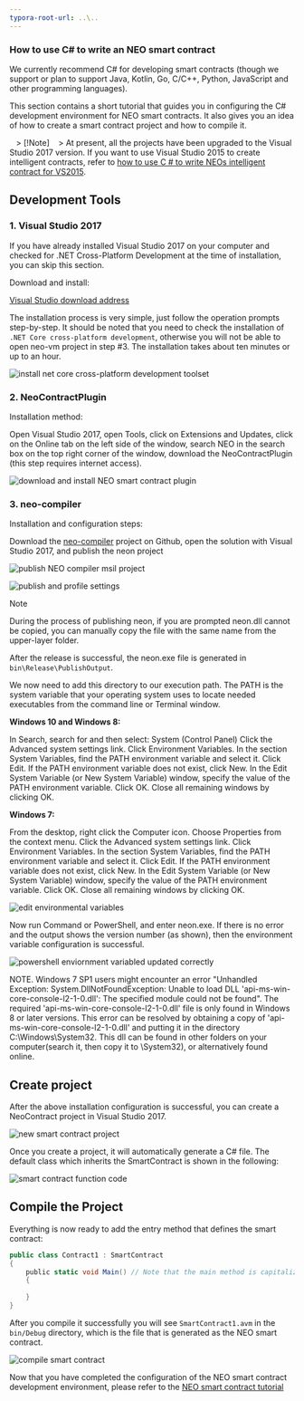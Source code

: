 ```yaml
---
typora-root-url: ..\..
---
```


### How to use C# to write an NEO smart contract

We currently recommend C# for developing smart contracts (though we support or plan to support Java, Kotlin, Go, C/C++, Python, JavaScript and other programming languages).

This section contains a short tutorial that guides you in configuring the C# development environment for NEO smart contracts. It also gives you an idea of ​​how to create a smart contract project and how to compile it.

   > [!Note]
   > At present, all the projects have been upgraded to the Visual Studio 2017 version. If you want to use Visual Studio 2015 to create intelligent contracts, refer to [how to use C # to write NEOs intelligent contract for VS2015](getting-started-2015.md).

## Development Tools

### 1. Visual Studio 2017

If you have already installed Visual Studio 2017 on your computer and checked for .NET Cross-Platform Development at the time of installation, you can skip this section.

Download and install:

[Visual Studio download address](https://www.visualstudio.com/products/visual-studio-community-vs)

The installation process is very simple, just follow the operation prompts step-by-step. It should be noted that you need to check the installation of `.NET Core cross-platform development`, otherwise you will not be able to open neo-vm project in step #3. The installation takes about ten minutes or up to an hour.

![install net core cross-platform development toolset](/assets/install_core_cross_platform_development_toolset.png)

### 2. NeoContractPlugin

Installation method:

Open Visual Studio 2017, open Tools, click on Extensions and Updates, click on the Online tab on the left side of the window, search NEO in the search box on the top right corner of the window, download the NeoContractPlugin (this step requires internet access).

![download and install NEO smart contract plugin](/assets/download_and_install_smart_contract_plugin.png)

### 3. neo-compiler

Installation and configuration steps:

Download the [neo-compiler](https://github.com/neo-project/neo-compiler) project on Github, open the solution with Visual Studio 2017, and publish the neon project

![publish NEO compiler msil project](/assets/publish_neo_compiler_msil_project.png)

![publish and profile settings](/assets/publish_and_profile_settings.png)

> [!Note]
>
> During the process of publishing neon, if you are prompted neon.dll cannot be copied, you can manually copy the file with the same name from the upper-layer folder. 

After the release is successful, the neon.exe file is generated in `bin\Release\PublishOutput`.

We now need to add this directory to our execution path. The PATH is the system variable that your operating system uses to locate needed executables from the command line or Terminal window.

**Windows 10 and Windows 8:**

  In Search, search for and then select: System (Control Panel)
  Click the Advanced system settings link.
  Click Environment Variables. In the section System Variables, find the PATH environment variable and select it. Click Edit. If the PATH environment variable does not exist, click New.
  In the Edit System Variable (or New System Variable) window, specify the value of the PATH environment variable. Click OK. Close all remaining windows by clicking OK.

**Windows 7:**

  From the desktop, right click the Computer icon.
  Choose Properties from the context menu.
  Click the Advanced system settings link.
  Click Environment Variables. In the section System Variables, find the PATH environment variable and select it. Click Edit. If the PATH environment variable does not exist, click New.
  In the Edit System Variable (or New System Variable) window, specify the value of the PATH environment variable. Click OK. Close all remaining windows by clicking OK.

![edit environmental variables](/assets/edit_environmental_variables.png)

Now run Command or PowerShell, and enter neon.exe. If there is no error and the output shows the version number (as shown), then the environment variable configuration is successful.

![powershell enviornment variabled updated correctly](/assets/powershell_enviornment_variabled_updated_correctly.png)


NOTE. Windows 7 SP1 users might encounter an error "Unhandled Exception: System.DllNotFoundException: Unable to load DLL 'api-ms-win-core-console-l2-1-0.dll': The specified module could not be found". The required 'api-ms-win-core-console-l2-1-0.dll' file is only found in Windows 8 or later versions. This error can be resolved by obtaining a copy of 'api-ms-win-core-console-l2-1-0.dll' and putting it in the directory C:\Windows\System32. This dll can be found in other folders on your computer(search it, then copy it to \System32), or alternatively found online.

## Create project

After the above installation configuration is successful, you can create a NeoContract project in Visual Studio 2017.

![new smart contract project](/assets/new_smart_contract_project.png)

Once you create a project, it will automatically generate a C# file. The default class which inherits the SmartContract is shown in the following:

![smart contract function code](/assets/smart_contract_function_code.png)


## Compile the Project

Everything is now ready to add the entry method that defines the smart contract:

```c#
public class Contract1 : SmartContract
{
    public static void Main() // Note that the main method is capitalized
    {
        
    }
}
```

After you compile it successfully you will see `SmartContract1.avm` in the `bin/Debug` directory, which is the file that is generated as the NEO smart contract.

![compile smart contract](/assets/compile_smart_contract.png)

Now that you have completed the configuration of the NEO smart contract development environment, please refer to the [NEO smart contract tutorial](tutorial.md)
